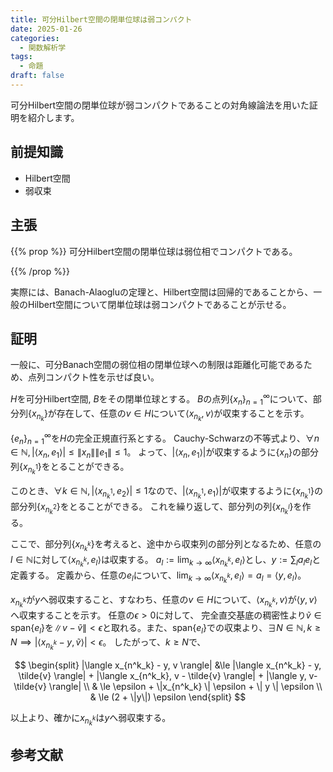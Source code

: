 ```yaml
---
title: 可分Hilbert空間の閉単位球は弱コンパクト
date: 2025-01-26
categories:
  - 関数解析学
tags:
  - 命題
draft: false
---
```


可分Hilbert空間の閉単位球が弱コンパクトであることの対角線論法を用いた証明を紹介します。

<!--more-->

## 前提知識

- Hilbert空間
- 弱収束

## 主張

{{% prop %}}
可分Hilbert空間の閉単位球は弱位相でコンパクトである。

{{% /prop %}}

実際には、Banach-Alaogluの定理と、Hilbert空間は回帰的であることから、一般のHilbert空間について閉単位球は弱コンパクトであることが示せる。

## 証明

一般に、可分Banach空間の弱位相の閉単位球への制限は距離化可能であるため、点列コンパクト性を示せば良い。

$H$を可分Hilbert空間, $B$をその閉単位球とする。
$B$の点列$\{x_n\}_{n=1}^\infty$について、部分列$\{x_{n_k}\}$が存在して、任意の$v \in H$について$\langle x_{n_k}, v \rangle$が収束することを示す。

$\{e_n\}_{n=1}^\infty$を$H$の完全正規直行系とする。
Cauchy-Schwarzの不等式より、$\forall n \in \mathbb{N}, |\langle x_n, e_1\rangle| \le \| x_n \| \| e_1 \| \le 1$。
よって、$|\langle x_n, e_1\rangle|$が収束するように$\{x_n\}$の部分列$\{x_{n^1_k}\}$をとることができる。

このとき、$\forall k \in \mathbb{N}, |\langle x_{n^1_k}, e_2\rangle| \le 1$なので、$|\langle x_{n^1_k}, e_1\rangle|$が収束するように$\{x_{n^1_k}\}$の部分列$\{x_{n^2_k}\}$をとることができる。
これを繰り返して、部分列の列$\{x_{n^l_k}\}$を作る。

ここで、部分列$\{x_{n^k_k}\}$を考えると、途中から収束列の部分列となるため、任意の$l \in \mathbb{N}$に対して$\langle x_{n^k_k}, e_l\rangle$は収束する。
$a_l := \lim_{k \to \infty} \langle x_{n^k_k}, e_l \rangle$とし、$y := \sum_l a_l e_l$と定義する。 定義から、任意の$e_l$について、$\lim_{k \to \infty} \langle x_{n^k_k}, e_l \rangle = a_l = \langle y, e_l \rangle$。

$x_{n^k_k}$が$y$へ弱収束すること、すなわち、任意の$v \in H$について、$\langle x_{n^k_k}, v \rangle$が$\langle y, v \rangle$へ収束することを示す。
任意の$\epsilon > 0$に対して、
完全直交基底の稠密性より$\tilde{v} \in \textrm{span} \{e_l\}$を$\| v - \tilde{v} \| < \epsilon$と取れる。また、$\textrm{span} \{e_l\}$での収束より、$\exists N \in \mathbb{N}, k \ge N \implies | \langle x_{n^k_k} - y, \tilde{v} \rangle | < \epsilon$。
したがって、$k \ge N$で、

$$
\begin{split}
  |\langle x_{n^k_k} - y, v \rangle| &\le |\langle x_{n^k_k} - y, \tilde{v} \rangle| + |\langle x_{n^k_k}, v - \tilde{v} \rangle| + |\langle y, v-\tilde{v} \rangle| \\
  & \le \epsilon + \|x_{n^k_k} \| \epsilon + \| y \| \epsilon \\
  & \le (2 + \|y\|) \epsilon
\end{split}
$$

以上より、確かに$x_{n^k_k}$は$y$へ弱収束する。

## 参考文献
